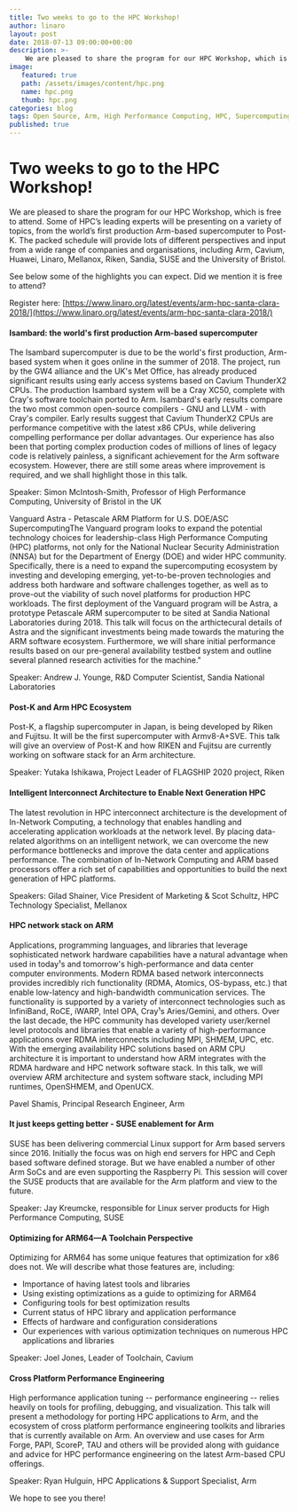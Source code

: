 ```yaml
---
title: Two weeks to go to the HPC Workshop! 
author: linaro
layout: post
date: 2018-07-13 09:00:00+00:00
description: >-
    We are pleased to share the program for our HPC Workshop, which is free to attend.
image:
   featured: true
   path: /assets/images/content/hpc.png
   name: hpc.png
   thumb: hpc.png
categories: blog
tags: Open Source, Arm, High Performance Computing, HPC, Supercomputing, Santa Clara, Post-k
published: true
---
```

# Two weeks to go to the HPC Workshop! 

We are pleased to share the program for our HPC Workshop, which is free to attend. Some of HPC’s leading experts will be presenting on a variety of topics, from the world’s first production Arm-based supercomputer to Post-K. The packed schedule will provide lots of different perspectives and input from a wide range of companies and organisations, including Arm, Cavium, Huawei, Linaro, Mellanox, Riken, Sandia, SUSE and the University of Bristol.

See below some of the highlights you can expect. Did we mention it is free to attend?

Register here: [https://www.linaro.org/latest/events/arm-hpc-santa-clara-2018/](https://www.linaro.org/latest/events/arm-hpc-santa-clara-2018/)

#### Isambard: the world's first production Arm-based supercomputer

The Isambard supercomputer is due to be the world's first production, Arm-based system when it goes online in the summer of 2018. The project, run by the GW4 alliance and the UK's Met Office, has already produced significant results using early access systems based on Cavium ThunderX2 CPUs. The production Isambard system will be a Cray XC50, complete with Cray's software toolchain ported to Arm. Isambard's early results compare the two most common open-source compilers - GNU and LLVM - with Cray's compiler. Early results suggest that Cavium ThunderX2 CPUs are performance competitive with the latest x86 CPUs, while delivering compelling performance per dollar advantages. Our experience has also been that porting complex production codes of millions of lines of legacy code is relatively painless, a significant achievement for the Arm software ecosystem. However, there are still some areas where improvement is required, and we shall highlight those in this talk.

Speaker: Simon McIntosh-Smith, Professor of High Performance Computing, University of Bristol in the UK

Vanguard Astra - Petascale ARM Platform for U.S. DOE/ASC SupercomputingThe Vanguard program looks to expand the potential technology choices for leadership-class High Performance Computing (HPC) platforms, not only for the National Nuclear Security Administration (NNSA) but for the Department of Energy (DOE) and wider HPC community. Specifically, there is a need to expand the supercomputing ecosystem by investing and developing emerging, yet-to-be-proven technologies and address both hardware and software challenges together, as well as to prove-out the viability of such novel platforms for production HPC workloads. The first deployment of the Vanguard program will be Astra, a prototype Petascale ARM supercomputer to be sited at Sandia National Laboratories during 2018. This talk will focus on the arthictecural details of Astra and the significant investments being made towards the maturing the ARM software ecosystem. Furthermore, we will share initial performance results based on our pre-general availability testbed system and outline several planned research activities for the machine."

Speaker: Andrew J. Younge, R&D Computer Scientist, Sandia National Laboratories 

#### Post-K and Arm HPC Ecosystem

Post-K, a flagship supercomputer in Japan, is being developed by Riken and Fujitsu. It will be the first supercomputer with Armv8-A+SVE. This talk will give an overview of Post-K and how RIKEN and Fujitsu are currently working on software stack for an Arm architecture.

Speaker: Yutaka Ishikawa, Project Leader of FLAGSHIP 2020 project, Riken

#### Intelligent Interconnect Architecture to Enable Next Generation HPC

The latest revolution in HPC interconnect architecture is the development of In-Network Computing, a technology that enables handling and accelerating application workloads at the network level. By placing data-related algorithms on an intelligent network, we can overcome the new performance bottlenecks and improve the data center and applications performance. The combination of In-Network Computing and ARM based processors offer a rich set of capabilities and opportunities to build the next generation of HPC platforms.

Speakers: Gilad Shainer, Vice President of Marketing & Scot Schultz, HPC Technology Specialist, Mellanox

#### HPC network stack on ARM

Applications, programming languages, and libraries that leverage sophisticated network hardware capabilities have a natural advantage when used in today¹s and tomorrow's high-performance and data center computer environments. Modern RDMA based network interconnects provides incredibly rich functionality (RDMA, Atomics, OS-bypass, etc.) that enable low-latency and high-bandwidth communication services. The functionality is supported by a variety of interconnect technologies such as InfiniBand, RoCE, iWARP, Intel OPA, Cray¹s Aries/Gemini, and others. Over the last decade, the HPC community has developed variety user/kernel level protocols and libraries that enable a variety of high-performance applications over RDMA interconnects including MPI, SHMEM, UPC, etc. With the emerging availability HPC solutions based on ARM CPU architecture it is important to understand how ARM integrates with the RDMA hardware and HPC network software stack. In this talk, we will overview ARM architecture and system software stack, including MPI runtimes, OpenSHMEM, and OpenUCX.

Pavel Shamis, Principal Research Engineer, Arm

#### It just keeps getting better - SUSE enablement for Arm

SUSE has been delivering commercial Linux support for Arm based servers since 2016. Initially the focus was on high end servers for HPC and Ceph based software defined storage. But we have enabled a number of other Arm SoCs and are even supporting the Raspberry Pi. This session will cover the SUSE products that are available for the Arm platform and view to the future.

Speaker: Jay Kreumcke, responsible for Linux server products for High Performance Computing, SUSE

#### Optimizing for ARM64—A Toolchain Perspective

Optimizing for ARM64 has some unique features that optimization for x86 does not. We will describe what those features are, including:

- Importance of having latest tools and libraries 
- Using existing optimizations as a guide to optimizing for ARM64 
- Configuring tools for best optimization results 
- Current status of HPC library and application performance 
- Effects of hardware and configuration considerations 
- Our experiences with various optimization techniques on numerous HPC applications and libraries 

Speaker: Joel Jones, Leader of Toolchain, Cavium

#### Cross Platform Performance Engineering

High performance application tuning -- performance engineering -- relies heavily on tools for profiling, debugging, and visualization. This talk will present a methodology for porting HPC applications to Arm, and the ecosystem of cross platform performance engineering toolkits and libraries that is currently available on Arm. An overview and use cases for Arm Forge, PAPI, ScoreP, TAU and others will be provided along with guidance and advice for HPC performance engineering on the latest Arm-based CPU offerings.

Speaker: Ryan Hulguin, HPC Applications & Support Specialist, Arm

We hope to see you there!